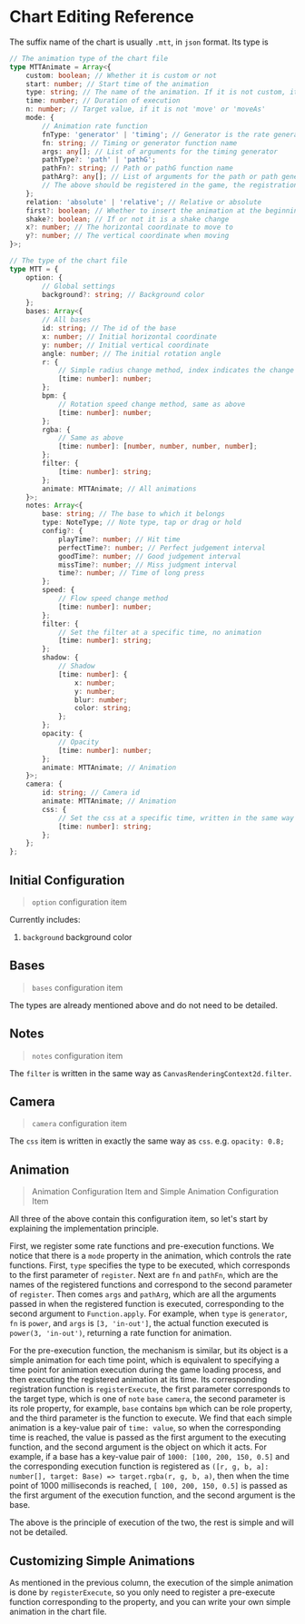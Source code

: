 # Chart Editing Reference

The suffix name of the chart is usually `.mtt`, in `json` format. Its type is

```ts
// The animation type of the chart file
type MTTAnimate = Array<{
    custom: boolean; // Whether it is custom or not
    start: number; // Start time of the animation
    type: string; // The name of the animation. If it is not custom, it is one of 'move', 'rotate', 'resize', 'moveAs' and 'shake'. If it is, it is usually the property name.
    time: number; // Duration of execution
    n: number; // Target value, if it is not 'move' or 'moveAs'
    mode: {
        // Animation rate function
        fnType: 'generator' | 'timing'; // Generator is the rate generator, pathG is the path generator
        fn: string; // Timing or generator function name
        args: any[]; // List of arguments for the timing generator
        pathType?: 'path' | 'pathG';
        pathFn?: string; // Path or pathG function name
        pathArg?: any[]; // List of arguments for the path or path generator
        // The above should be registered in the game, the registration method is described in the chart section, and the mechanism will be explained in detail afterwards
    };
    relation: 'absolute' | 'relative'; // Relative or absolute
    first?: boolean; // Whether to insert the animation at the beginning of all animations of the current object
    shake?: boolean; // If or not it is a shake change
    x?: number; // The horizontal coordinate to move to
    y?: number; // The vertical coordinate when moving
}>;

// The type of the chart file
type MTT = {
    option: {
        // Global settings
        background?: string; // Background color
    };
    bases: Array<{
        // All bases
        id: string; // The id of the base
        x: number; // Initial horizontal coordinate
        y: number; // Initial vertical coordinate
        angle: number; // The initial rotation angle
        r: {
            // Simple radius change method, index indicates the change time, value indicates the target value. It will be animated in 1 frame.
            [time: number]: number;
        };
        bpm: {
            // Rotation speed change method, same as above
            [time: number]: number;
        };
        rgba: {
            // Same as above
            [time: number]: [number, number, number, number];
        };
        filter: {
            [time: number]: string;
        };
        animate: MTTAnimate; // All animations
    }>;
    notes: Array<{
        base: string; // The base to which it belongs
        type: NoteType; // Note type, tap or drag or hold
        config?: {
            playTime?: number; // Hit time
            perfectTime?: number; // Perfect judgement interval
            goodTime?: number; // Good judgement interval
            missTime?: number; // Miss judgment interval
            time?: number; // Time of long press
        };
        speed: {
            // Flow speed change method
            [time: number]: number;
        };
        filter: {
            // Set the filter at a specific time, no animation
            [time: number]: string;
        };
        shadow: {
            // Shadow
            [time: number]: {
                x: number;
                y: number;
                blur: number;
                color: string;
            };
        };
        opacity: {
            // Opacity
            [time: number]: number;
        };
        animate: MTTAnimate; // Animation
    }>;
    camera: {
        id: string; // Camera id
        animate: MTTAnimate; // Animation
        css: {
            // Set the css at a specific time, written in the same way as css
            [time: number]: string;
        };
    };
};
```

## Initial Configuration

> `option` configuration item

Currently includes:

1. `background` background color

## Bases

> `bases` configuration item

The types are already mentioned above and do not need to be detailed.

## Notes

> `notes` configuration item

The `filter` is written in the same way as `CanvasRenderingContext2d.filter`.

## Camera

> `camera` configuration item

The `css` item is written in exactly the same way as `css`. e.g. `opacity: 0.8;`

## Animation

> Animation Configuration Item and Simple Animation Configuration Item

All three of the above contain this configuration item, so let's start by explaining the implementation principle.

First, we register some rate functions and pre-execution functions. We notice that there is a `mode` property in the animation, which controls the rate functions. First, `type` specifies the type to be executed, which corresponds to the first parameter of `register`. Next are `fn` and `pathFn`, which are the names of the registered functions and correspond to the second parameter of `register`. Then comes `args` and `pathArg`, which are all the arguments passed in when the registered function is executed, corresponding to the second argument to `Function.apply`. For example, when `type` is `generator`, `fn` is `power`, and `args` is `[3, 'in-out']`, the actual function executed is `power(3, 'in-out')`, returning a rate function for animation.

For the pre-execution function, the mechanism is similar, but its object is a simple animation for each time point, which is equivalent to specifying a time point for animation execution during the game loading process, and then executing the registered animation at its time. Its corresponding registration function is `registerExecute`, the first parameter corresponds to the target type, which is one of `note` `base` `camera`, the second parameter is its role property, for example, `base` contains `bpm` which can be role property, and the third parameter is the function to execute. We find that each simple animation is a key-value pair of `time: value`, so when the corresponding time is reached, the value is passed as the first argument to the executing function, and the second argument is the object on which it acts. For example, if a base has a key-value pair of `1000: [100, 200, 150, 0.5]` and the corresponding execution function is registered as `([r, g, b, a]: number[], target: Base) => target.rgba(r, g, b, a)`, then when the time point of 1000 milliseconds is reached, `[ 100, 200, 150, 0.5]` is passed as the first argument of the execution function, and the second argument is the base.

The above is the principle of execution of the two, the rest is simple and will not be detailed.

## Customizing Simple Animations

As mentioned in the previous column, the execution of the simple animation is done by `registerExecute`, so you only need to register a pre-execute function corresponding to the property, and you can write your own simple animation in the chart file.

